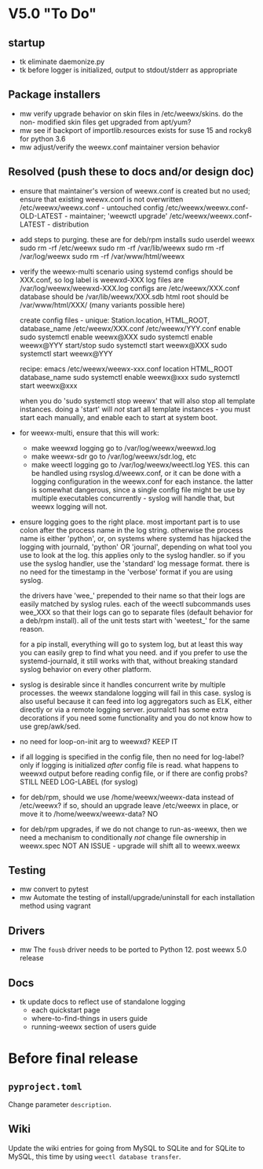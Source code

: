 # V5.0 "To Do"

## startup

- tk eliminate daemonize.py
- tk before logger is initialized, output to stdout/stderr as appropriate

## Package installers

- mw verify upgrade behavior on skin files in /etc/weewx/skins.  do the non-
    modified skin files get upgraded from apt/yum?
- mw see if backport of importlib.resources exists for suse 15 and rocky8 for python 3.6
- mw adjust/verify the weewx.conf maintainer version behavior

## Resolved (push these to docs and/or design doc)

- ensure that maintainer's version of weewx.conf is created but no used; ensure
    that existing weewx.conf is not overwritten
    /etc/weewx/weewx.conf - untouched config
    /etc/weewx/weewx.conf-OLD-LATEST - maintainer; 'weewctl upgrade'
    /etc/weewx/weewx.conf-LATEST - distribution

- add steps to purging.  these are for deb/rpm installs
    sudo userdel weewx
    sudo rm -rf /etc/weewx
    sudo rm -rf /var/lib/weewx
    sudo rm -rf /var/log/weewx
    sudo rm -rf /var/www/html/weewx

- verify the weewx-multi scenario using systemd
    configs should be XXX.conf, so log label is weewxd-XXX
      log files are /var/log/weewx/weewxd-XXX.log
      configs are /etc/weewx/XXX.conf
      database should be /var/lib/weewx/XXX.sdb
      html root should be /var/www/html/XXX/ (many variants possible here)

    create config files - unique: Station.location, HTML_ROOT, database_name
      /etc/weewx/XXX.conf
      /etc/weewx/YYY.conf
    enable
      sudo systemctl enable weewx@XXX
      sudo systemctl enable weewx@YYY
    start/stop
      sudo systemctl start weewx@XXX
      sudo systemctl start weewx@YYY

    recipe:
    emacs /etc/weewx/weewx-xxx.conf
       location
       HTML_ROOT
       database_name
    sudo systemctl enable weewx@xxx
    sudo systemctl start weewx@xxx

    when you do 'sudo systemctl stop weewx' that will also stop all template
    instances.  doing a 'start' will *not* start all template instances - you
    must start each manually, and enable each to start at system boot.

- for weewx-multi, ensure that this will work:
    - make weewxd logging go to /var/log/weewx/weewxd.log
    - make weewx-sdr go to /var/log/weewx/sdr.log, etc
    - make weectl logging go to /var/log/weewx/weectl.log 
  YES. this can be handled using rsyslog.d/weewx.conf, or it can be done with
  a logging configuration in the weewx.conf for each instance.  the latter is
  somewhat dangerous, since a single config file might be use by multiple
  executables concurrently - syslog will handle that, but weewx logging will
  not.
  
- ensure logging goes to the right place.  most important part is to use colon
    after the process name in the log string.  otherwise the process name is
    either 'python', or, on systems where systemd has hijacked the logging with
    journald, 'python' OR 'journal', depending on what tool you use to look at
    the log.  this applies only to the syslog handler.  so if you use the
    syslog handler, use the 'standard' log message format.  there is no need
    for the timestamp in the 'verbose' format if you are using syslog.

    the drivers have 'wee_' prepended to their name so that their logs are
    easily matched by syslog rules.  each of the weectl subcommands uses
    wee_XXX so that their logs can go to separate files (default behavior
    for a deb/rpm install).  all of the unit tests start with 'weetest_' for
    the same reason.

    for a pip install, everything will go to system log, but at least this way
    you can easily grep to find what you need.  and if you prefer to use the
    systemd-journald, it still works with that, without breaking standard
    syslog behavior on every other platform.

- syslog is desirable since it handles concurrent write by multiple processes.
    the weewx standalone logging will fail in this case.  syslog is also useful
    because it can feed into log aggregators such as ELK, either directly or
    via a remote logging server.  journalctl has some extra decorations if
    you need some functionality and you do not know how to use grep/awk/sed.

- no need for loop-on-init arg to weewxd?
   KEEP IT

- if all logging is specified in the config file, then no need for log-label?
   only if logging is initialized *after* config file is read.  what happens
   to weewxd output before reading config file, or if there are config probs?
   STILL NEED LOG-LABEL (for syslog)

- for deb/rpm, should we use /home/weewx/weewx-data instead of /etc/weewx?
   if so, should an upgrade leave /etc/weewx in place, or move it to
   /home/weewx/weewx-data?
   NO

- for deb/rpm upgrades, if we do not change to run-as-weewx, then we need
   a mechanism to conditionally *not* change file ownership in weewx.spec
   NOT AN ISSUE - upgrade will shift all to weewx.weewx

## Testing

- mw convert to pytest
- mw Automate the testing of install/upgrade/uninstall for each installation
method using vagrant


## Drivers

- mw The `fousb` driver needs to be ported to Python 12.  post weewx 5.0 release


## Docs

- tk update docs to reflect use of standalone logging
  - each quickstart page
  - where-to-find-things in users guide
  - running-weewx section of users guide



# Before final release

## `pyproject.toml`

Change parameter `description`.


## Wiki

Update the wiki entries for going from MySQL to SQLite and for SQLite to MySQL,
this time by using `weectl database transfer`.

